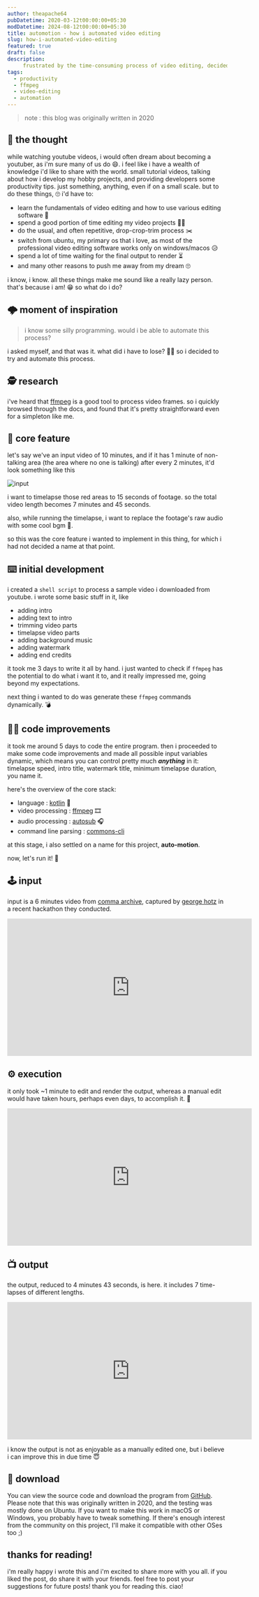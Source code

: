 ```yaml
---
author: theapache64
pubDatetime: 2020-03-12t00:00:00+05:30
modDatetime: 2024-08-12t00:00:00+05:30
title: automotion - how i automated video editing
slug: how-i-automated-video-editing
featured: true
draft: false
description: 
     frustrated by the time-consuming process of video editing, decided to automate the task using programming and tools like ffmpeg.
tags:
  - productivity
  - ffmpeg
  - video-editing
  - automation
---
```


> note : this blog was originally written in 2020

## 💭 the thought 

while watching youtube videos, i would often dream about becoming a youtuber, as i'm sure many of us do 😄. i feel like i have a wealth of knowledge i'd like to share with the world. small tutorial videos, talking about how i develop my hobby projects, and providing developers some productivity tips. just something, anything, even if on a small scale. but to do these things, 🙄 i'd have to:

- learn the fundamentals of video editing and how to use various editing software 📔
- spend a good portion of time editing my video projects 👨‍💻 
- do the usual, and often repetitive, drop-crop-trim process ✂️ 
- switch from ubuntu, my primary os that i love, as most of the professional video editing software works only on windows/macos 😥
- spend a lot of time waiting for the final output to render ⏳ 
- and many other reasons to push me away from my dream 🙄 

i know, i know. all these things make me sound like a really lazy person. that's because i am! 😁 so what do i do?

## 🌩️ moment of inspiration 

> i know some silly programming. would i be able to automate this process?

i asked myself, and that was it. what did i have to lose? 🤷‍♂️ so i decided to try and automate this process.

## 🕵️ research 

i've heard that [ffmpeg](https://ffmpeg.org) is a good tool to process video frames. so i quickly browsed through the docs, and found that it's pretty straightforward even for a simpleton like me. 

## 🤖 core feature 

let's say we've an input video of 10 minutes, and if it has 1 minute of non-talking area (the area where no one is talking) after every 2 minutes, it'd look something like this

![input](https://dev-to-uploads.s3.amazonaws.com/i/cnd67n5pu4d3c0zvppyx.png)

i want to timelapse those red areas to 15 seconds of footage. so the total video length becomes 7 minutes and 45 seconds. 

also, while running the timelapse, i want to replace the footage's raw audio with some cool bgm 🥁.

so this was the core feature i wanted to implement in this thing, for which i had not decided a name at that point.

## ⌨️ initial development

i created a `shell script` to process a sample video i downloaded from youtube. i wrote some basic stuff in it, like

- adding intro
- adding text to intro 
- trimming video parts
- timelapse video parts
- adding background music
- adding watermark
- adding end credits

it took me 3 days to write it all by hand. i just wanted to check if `ffmpeg` has the potential to do what i want it to, and it really impressed me, going beyond my expectations.

next thing i wanted to do was generate these `ffmpeg` commands dynamically. 💣

## 🧑‍💻 code improvements

it took me around 5 days to code the entire program. then i proceeded to make some code improvements and made all possible input variables dynamic, which means you can control pretty much ***anything*** in it: timelapse speed, intro title, watermark title, minimum timelapse duration, you name it. 

here's the overview of the core stack:

 - language : [kotlin](https://kotlinlang.org) 🧠
 - video processing : [ffmpeg](https://ffmpeg.org) 🎞
 - audio processing : [autosub](https://github.com/agermanidis/autosub) 🎧
 - command line parsing : [commons-cli](https://commons.apache.org/proper/commons-cli/)

at this stage, i also settled on a name for this project, **auto-motion**.

now, let's run it! 🏃


## 🕹 input 

input is a 6 minutes video from [comma archive](https://www.youtube.com/channel/ucwgkmjm4zjqrj-u5njvr2dg), captured by  [george hotz](https://en.wikipedia.org/wiki/george_hotz) in a recent hackathon they conducted.

<iframe width="560" height="315" src="https://www.youtube.com/embed/0l_zU7XjWXo?si=vUWE35BT4-_9-m71" title="YouTube video player" frameborder="0" allow="accelerometer; autoplay; clipboard-write; encrypted-media; gyroscope; picture-in-picture; web-share" referrerpolicy="strict-origin-when-cross-origin" allowfullscreen loading="lazy"></iframe>

## ⚙️ execution 

it only took ~1 minute to edit and render the output, whereas a manual edit would have taken hours, perhaps even days, to accomplish it. 🤷

<iframe width="560" height="315" src="https://www.youtube.com/embed/N0rORfltywU?si=yYnIhg8hC6-sgPdk" title="YouTube video player" frameborder="0" allow="accelerometer; autoplay; clipboard-write; encrypted-media; gyroscope; picture-in-picture; web-share" referrerpolicy="strict-origin-when-cross-origin" allowfullscreen loading="lazy"></iframe>

## 📺 output 

the output, reduced to 4 minutes 43 seconds, is here. it includes 7 time-lapses of different lengths.

<iframe width="560" height="315" src="https://www.youtube.com/embed/t_vo1SYnMsg?si=hEa5kL0A-TYT1TY-" title="YouTube video player" frameborder="0" allow="accelerometer; autoplay; clipboard-write; encrypted-media; gyroscope; picture-in-picture; web-share" referrerpolicy="strict-origin-when-cross-origin" allowfullscreen loading="lazy"></iframe>
 
i know the output is not as enjoyable as a manually edited one, but i believe i can improve this in due time 😇

## 📩 download 

You can view the source code and download the program from [GitHub](https://github.com/theapache64/auto-motion). Please note that this was originally written in 2020, and the testing was mostly done on Ubuntu. If you want to make this work in macOS or Windows, you probably have to tweak something. If there's enough interest from the community on this project, I'll make it compatible with other OSes too ;) 

## thanks for reading!

i'm really happy i wrote this and i'm excited to share more with you all. if you liked the post, do share it with your friends. feel free to post your suggestions for future posts! thank you for reading this. ciao!
